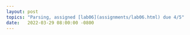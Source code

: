 ```yaml
---
layout: post
topics: "Parsing, assigned [lab06](assignments/lab06.html) due 4/5"
date:   2022-03-29 08:00:00 -0800
---
```

